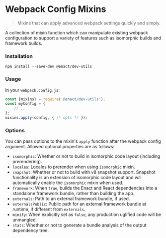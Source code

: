 # Webpack Config Mixins

> Mixins that can apply advanced webpack settings quickly and simply.

A collection of mixin function which can manipulate existing webpack configuration to support a variety of features such as isomorphic builds and framework builds.

### Installation

```
npm install --save-dev @enact/dev-utils
```

### Usage

In your `webpack.config.js`:

```js
const {mixins} = require('@enact/dev-utils');
const myConfig = {
	// ...
};
mixins.apply(config, { /* opts */ });
```

### Options
You can pass options to the mixin's `apply` function after the webpack config argument.
Allowed optional properties are as follows:

- `isomorphic`: Whether or not to build in isomorphic code layout (including prerendering).
- `locales`: Locales to prerender when using `isomorphic` mixin.
- `snapshot`: Whether or not to build with v8 snapshot support. Snapshot functionality is an extension of isomorphic code layout and will automatically enable the `isomorphic` mixin when used.
- `framework`: When `true`, builds the Enact and React dependencies into a standalone framework bundle, rather than building the app.
- `externals`: Path to an external framework bundle, if used.
- `externalsPublic`: Public path for an external framework bundle at runtime, if different from `externals`.
- `minify`: When explicitly set as `false`, any production uglified code will be unmangled.
- `stats`: Whether or not to generate a bundle analysis of the output dependency tree.
